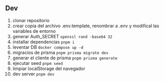 ## Dev

1. clonar repositorio
2. crear copia del archivo .env.template, renombrar a .env y modifical las variables de entorno
3. generar Auth_SECRET ```openssl rand -base64 32```
4. installar dependencias ```pnpm i```
5. leventar DB ```docker compose up -d```
6. migracios de prisma ```pnpm prisma migrate dev```
7. generar el cliente de prisma ```pnpm prisma generate```
8. ejecutar seed ```pnpm seed```
9. limpiar localStorage del navegador
10. dev server ```pnpm dev```